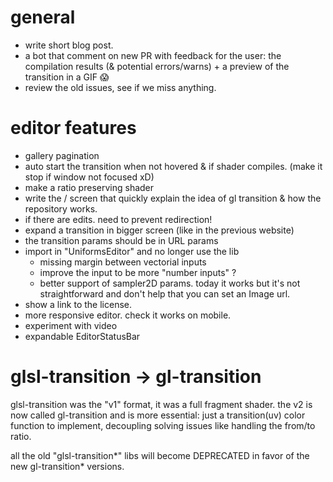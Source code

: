 # general

- write short blog post.
- a bot that comment on new PR with feedback for the user: the compilation results (& potential errors/warns) + a preview of the transition in a GIF 😱
- review the old issues, see if we miss anything.

# editor features

- gallery pagination
- auto start the transition when not hovered & if shader compiles. (make it stop if window not focused xD)
- make a ratio preserving shader
- write the / screen that quickly explain the idea of gl transition & how the repository works.
- if there are edits. need to prevent redirection!
- expand a transition in bigger screen (like in the previous website)
- the transition params should be in URL params
- import in "UniformsEditor" and no longer use the lib
  - missing margin between vectorial inputs
  - improve the input to be more "number inputs" ?
  - better support of sampler2D params. today it works but it's not straightforward and don't help that you can set an Image url.
- show a link to the license.
- more responsive editor. check it works on mobile.
- experiment with video
- expandable EditorStatusBar

# glsl-transition -> gl-transition

glsl-transition was the "v1" format, it was a full fragment shader. the v2 is now called gl-transition and is more essential: just a transition(uv) color function to implement, decoupling solving issues like handling the from/to ratio.

all the old "glsl-transition*" libs will become DEPRECATED in favor of the new gl-transition* versions.
